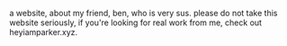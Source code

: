 a website, about my friend, ben, who is very sus.
please do not take this website seriously, if you're looking for real work from me, check out heyiamparker.xyz.
